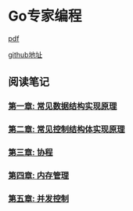 # Go专家编程

[pdf](GO专家编程.pdf)

[github地址](https://github.com/RainbowMango/GoExpertProgramming)

## 阅读笔记

### [第一章: 常见数据结构实现原理](chapter1/README.md)

### [第二章: 常见控制结构体实现原理](chapter2/README.md)

### [第三章: 协程](chapter3/README.md)

### [第四章: 内存管理](chapter4/README.md)

### [第五章: 并发控制](chapter5/README.md)